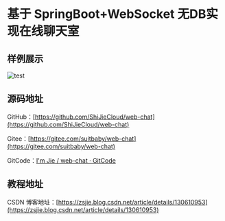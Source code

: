 # 基于 SpringBoot+WebSocket 无DB实现在线聊天室

## 样例展示

![test](https://gcore.jsdelivr.net/gh/ShiJieCloud/MarkDownPicMyself/img/202305092135370.gif#pic_center)

## 源码地址

GitHub：[https://github.com/ShiJieCloud/web-chat](https://github.com/ShiJieCloud/web-chat)

Gitee：[https://gitee.com/suitbaby/web-chat](https://gitee.com/suitbaby/web-chat)

GitCode：[I'm Jie / web-chat · GitCode](https://gitcode.net/qq_20185737/web-chat)

## 教程地址

CSDN 博客地址：[https://zsjie.blog.csdn.net/article/details/130610953](https://zsjie.blog.csdn.net/article/details/130610953)